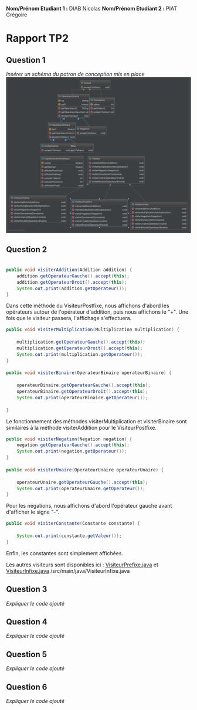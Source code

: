 **Nom/Prénom Etudiant 1 :** DIAB Nicolas
**Nom/Prénom Etudiant 2 :** PIAT Grégoire

# Rapport TP2

## Question 1
*Insérer un schéma du patron de conception mis en place*
![Graph](images/ClassDiagram.png)

## Question 2

```java

public void visiterAddition(Addition addition) {
    addition.getOperateurGauche().accept(this);
    addition.getOperateurDroit().accept(this);
    System.out.print(addition.getOperateur());
}
```
Dans cette méthode du VisiteurPostfixe, nous affichons d'abord les opérateurs autour de l'opérateur d'addition, puis nous affichons le "+". Une fois que le visiteur passera, l'affichage s'effectuera.
```java
public void visiterMultiplication(Multiplication multiplication) {

    multiplication.getOperateurGauche().accept(this);
    multiplication.getOperateurDroit().accept(this);
    System.out.print(multiplication.getOperateur());
}

public void visiterBinaire(OperateurBinaire operateurBinaire) {

    operateurBinaire.getOperateurGauche().accept(this);
    operateurBinaire.getOperateurDroit().accept(this);
    System.out.print(operateurBinaire.getOperateur());

}
```
Le fonctionnement des méthodes visiterMultiplication et visiterBinaire sont similaires à la méthode visiterAddition pour le VisiteurPostfixe.
```java
public void visiterNegation(Negation negation) {
    negation.getOperateurGauche().accept(this);
    System.out.print(negation.getOperateur());
}

public void visiterUnaire(OperateurUnaire operateurUnaire) {

    operateurUnaire.getOperateurGauche().accept(this);
    System.out.print(operateurUnaire.getOperateur());
}
```
Pour les négations, nous affichons d'abord l'opérateur gauche avant d'afficher le signe "-".

```java
public void visiterConstante(Constante constante) {

    System.out.print(constante.getValeur());
}
```
Enfin, les constantes sont simplement affichées.

Les autres visiteurs sont disponibles ici : [VisiteurPrefixe.java](/src/main/java/VisiteurPrefixe.java) et [VisiteurInfixe.java](/src/main/java/VisiteurInfixe.java) /src/main/java/VisiteurInfixe.java



## Question 3
*Expliquer le code ajouté*

## Question 4
*Expliquer le code ajouté*

## Question 5
*Expliquer le code ajouté*

## Question 6
*Expliquer le code ajouté*
